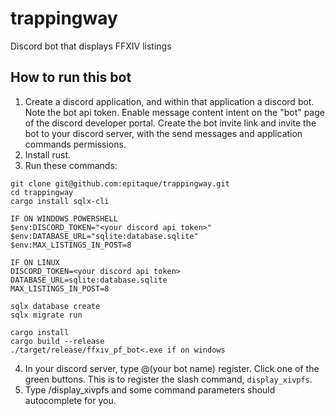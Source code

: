 # trappingway
Discord bot that displays FFXIV listings

## How to run this bot
1. Create a discord application, and within that application a discord bot. Note the bot api token. Enable message content intent on the "bot" page of the discord developer portal. Create the bot invite link and invite the bot to your discord server, with the send messages and application commands permissions.
2. Install rust.
3. Run these commands:
```
git clone git@github.com:epitaque/trappingway.git
cd trappingway
cargo install sqlx-cli

IF ON WINDOWS POWERSHELL
$env:DISCORD_TOKEN="<your discord api token>"
$env:DATABASE_URL="sqlite:database.sqlite"
$env:MAX_LISTINGS_IN_POST=8

IF ON LINUX
DISCORD_TOKEN=<your discord api token>
DATABASE_URL=sqlite:database.sqlite
MAX_LISTINGS_IN_POST=8

sqlx database create
sqlx migrate run

cargo install
cargo build --release
./target/release/ffxiv_pf_bot<.exe if on windows
```
4. In your discord server, type @(your bot name) register. Click one of the green buttons. This is to register the slash command, `display_xivpfs`.
6. Type /display_xivpfs and some command parameters should autocomplete for you.
